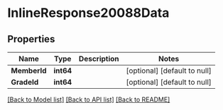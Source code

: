 # InlineResponse20088Data

## Properties
Name | Type | Description | Notes
------------ | ------------- | ------------- | -------------
**MemberId** | **int64** |  | [optional] [default to null]
**GradeId** | **int64** |  | [optional] [default to null]

[[Back to Model list]](../README.md#documentation-for-models) [[Back to API list]](../README.md#documentation-for-api-endpoints) [[Back to README]](../README.md)

